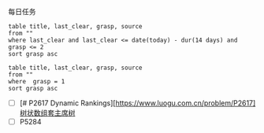 每日任务
```dataview
table title, last_clear, grasp, source
from ""
where last_clear and last_clear <= date(today) - dur(14 days) and grasp <= 2
sort grasp asc
```
```dataview
table title, last_clear, grasp, source
from ""
where  grasp = 1
sort grasp asc
```
- [ ] [# P2617 Dynamic Rankings][https://www.luogu.com.cn/problem/P2617]树状数组套主席树
- [ ]  P5284